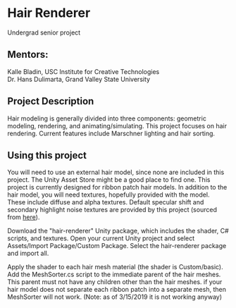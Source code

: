 # Hair Renderer
Undergrad senior project

## Mentors:
Kalle Bladin, USC Institute for Creative Technologies  
Dr. Hans Dulimarta, Grand Valley State University

## Project Description  
Hair modeling is generally divided into three components: geometric modeling, rendering, and animating/simulating.  This project focuses on hair rendering.  Current features include Marschner lighting and hair sorting.

## Using this project  
You will need to use an external hair model, since none are included in this project.  The Unity Asset Store might be a good place to find one.  This project is currently designed for ribbon patch hair models.  In addition to the hair model, you will need textures, hopefully provided with the model.  These include diffuse and alpha textures.  Default specular shift and secondary highlight noise textures are provided by this project (sourced from [here](http://web.engr.oregonstate.edu/~mjb/cs519/Projects/Papers/HairRendering.pdf "SIGGRAPH slides")).

Download the "hair-renderer" Unity package, which includes the shader, C# scripts, and textures.  Open your current Unity project and select Assets/Import Package/Custom Package.  Select the hair-renderer package and import all.

Apply the shader to each hair mesh material (the shader is Custom/basic).  Add the MeshSorter.cs script to the immediate parent of the hair meshes.  This parent must not have any children other than the hair meshes.  if your hair model does not separate each ribbon patch into a separate mesh, then MeshSorter will not work.  (Note: as of 3/15/2019 it is not working anyway)
